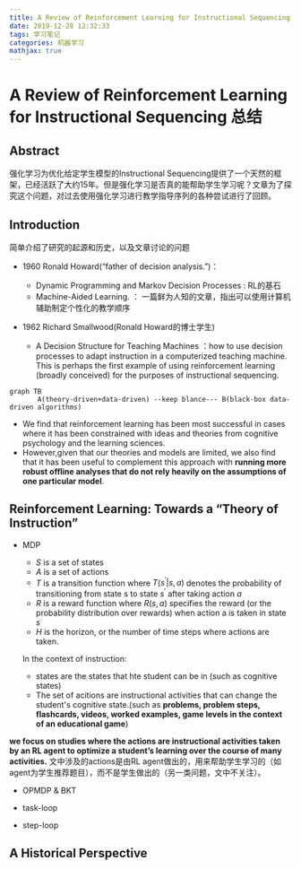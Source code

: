 ```yaml
---
title: A Review of Reinforcement Learning for Instructional Sequencing
date: 2019-12-28 12:32:33
tags: 学习笔记
categories: 机器学习
mathjax: true
---
```


# A Review of Reinforcement Learning for Instructional Sequencing 总结

## Abstract

强化学习为优化给定学生模型的Instructional Sequencing提供了一个天然的框架，已经活跃了大约15年。但是强化学习是否真的能帮助学生学习呢？文章为了探究这个问题，对过去使用强化学习进行教学指导序列的各种尝试进行了回顾。


<!--more-->

## Introduction

简单介绍了研究的起源和历史，以及文章讨论的问题

- 1960 Ronald Howard(“father of decision analysis.”)：

  - Dynamic Programming and Markov Decision Processes : RL的基石
  - Machine-Aided Learning. ： 一篇鲜为人知的文章，指出可以使用计算机辅助制定个性化的教学顺序

- 1962 Richard Smallwood(Ronald Howard的博士学生)
  - A Decision Structure for Teaching Machines ：how to use decision processes to adapt instruction in a computerized teaching machine. This is perhaps the first example of using reinforcement learning (broadly conceived) for the purposes of instructional sequencing.

```mermaid
graph TB
       A(theory-driven+data-driven) --keep blance--- B(black-box data-driven algorithms)
```

- We find that reinforcement learning has been most successful in cases where it has been constrained with ideas and theories from cognitive psychology and the learning sciences.
- However,given that our theories and models are limited, we also find that it has been useful to complement this approach with **running more robust offline analyses  that do not rely heavily on the assumptions of one particular model**.

## Reinforcement Learning: Towards a “Theory of Instruction”

- MDP
  - $S$ is a set of states
  - $A$ is a set of actions
  - $T$ is a transition function where $T(s^\prime|s, a)$ denotes the probability of transitioning from state s to state $s^\prime$ after taking action $a$
  - $R$ is a reward function where $R(s, a)$ specifies the reward (or the probability distribution over rewards) when action a is taken in state $s$
  - $H$ is the horizon, or the number of time steps where actions are taken.
  
  In the context of instruction:
  - states are the states that hte student can be in (such as cognitive states)
  - The set of acitions are instructional activities that can change the student's cognitive state.(such as **problems, problem steps, flashcards, videos, worked examples, game levels in the context of an educational game**)

**we focus on studies where the actions are instructional activities
taken by an RL agent to optimize a student’s learning over the course of many activities.**
文中涉及的actions是由RL agent做出的，用来帮助学生学习的（如agent为学生推荐题目），而不是学生做出的（另一类问题，文中不关注）。

- OPMDP & BKT

- task-loop 
- step-loop

## A Historical Perspective

